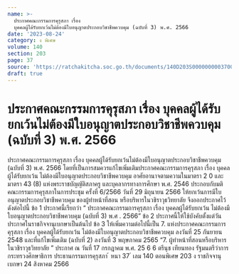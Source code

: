 ```yaml
---
name: >-
  ประกาศคณะกรรมการคุรุสภา เรื่อง
  บุคคลผู้ได้รับยกเว้นไม่ต้องมีใบอนุญาตประกอบวิชาชีพควบคุม (ฉบับที่ 3) พ.ศ. 2566
date: '2023-08-24'
category: ง พิเศษ
volume: 140
section: 203
page: 37
source: 'https://ratchakitcha.soc.go.th/documents/140D203S0000000003700.pdf'
draft: true
---
```


# ประกาศคณะกรรมการคุรุสภา เรื่อง บุคคลผู้ได้รับยกเว้นไม่ต้องมีใบอนุญาตประกอบวิชาชีพควบคุม (ฉบับที่ 3) พ.ศ. 2566

ประกาศคณะกรรมการคุรุสภา เรื่อง บุคคลผู้ได้รับยกเว้นไม่ต้องมีใบอนุญาตประกอบวิชาชีพควบคุม (ฉบับที่ 3) พ.ศ. 2566 โดยที่เป็นการสมควรแก้ไขเพิ่มเติมประกาศคณะกรรมการคุรุสภา เรื่อง บุคคลผู้ได้รับยกเว้น ไม่ต้องมีใบอนุญาตประกอบวิชาชีพควบคุม อาศัยอานาจตามความในมาตรา 2 0 และมาตรา 43 (8) แห่งพระราชบัญญัติสภาครู และบุคลากรทางการศึกษา พ.ศ. 2546 ประกอบกับมติคณะกรรมการคุรุสภาในการประชุม ครั้งที่ 6/2566 วันที่ 29 มิถุนายน 2566 ให้ยกเว้นการมีใบอนุญาตประกอบวิชาชีพควบคุม ของผู้ทำหน้าที่สอน หรือบริหารในวชิราวุธวิทยาลัย จึงออกประกาศไว้ ดังต่อไปนี้ ข้อ 1 ประกาศนี้เรียกว่า “ ประกาศคณะกรรมการคุรุสภา เรื่อง บุคคลผู้ได้รับยกเว้น ไม่ต้องมีใบอนุญาตประกอบวิชาชีพควบคุม (ฉบับที่ 3) พ.ศ . 2566” ข้อ 2 ประกาศนี้ให้ใช้บังคับตั้งแต่วันประกาศในราชกิจจานุเบกษาเป็นต้นไป ข้อ 3 ให้เพิ่มความต่อไปนี้เป็น 7. แห่งประกาศคณะกรรมการคุรุสภา เรื่อง บุคคลผู้ได้รับยกเว้น ไม่ต้องมีใบอนุญาตประกอบวิชาชีพควบคุม ลงวันที่ 25 กันยายน 2548 และที่แก้ไขเพิ่มเติม (ฉบับที่ 2) ลงวันที่ 3 พฤษภาคม 2565 “7. ผู้ทำหน้าที่สอนหรือบริหารในวชิราวุธวิทยาลัย ” ประกาศ ณ วันที่ 17 กรกฎาคม พ.ศ. 25 6 6 ตรีนุช เทียนทอง รัฐมนตรีว่าการกระทรวงศึกษาธิการ ประธานกรรมการคุรุสภา ้ หนา 37 ่ เลม 140 ตอนพิเศษ 203 ง ราชกิจจานุเบกษา 24 สิงหาคม 2566

